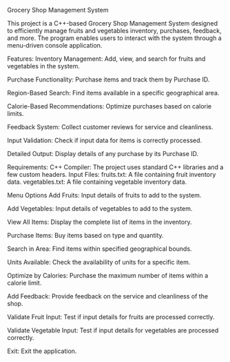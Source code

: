 

Grocery Shop Management System

This project is a C++-based Grocery Shop Management System designed to efficiently manage fruits and vegetables inventory, purchases, feedback, and more. The program enables users to interact with the system through a menu-driven console application.

Features:
Inventory Management: Add, view, and search for fruits and vegetables in the system.

Purchase Functionality: Purchase items and track them by Purchase ID.

Region-Based Search: Find items available in a specific geographical area.

Calorie-Based Recommendations: Optimize purchases based on calorie limits.

Feedback System: Collect customer reviews for service and cleanliness.

Input Validation: Check if input data for items is correctly processed.

Detailed Output: Display details of any purchase by its Purchase ID.

Requirements:
C++ Compiler: The project uses standard C++ libraries and a few custom headers.
Input Files:
fruits.txt: A file containing fruit inventory data.
vegetables.txt: A file containing vegetable inventory data.

Menu Options
Add Fruits: Input details of fruits to add to the system.

Add Vegetables: Input details of vegetables to add to the system.

View All Items: Display the complete list of items in the inventory.

Purchase Items: Buy items based on type and quantity.

Search in Area: Find items within specified geographical bounds.

Units Available: Check the availability of units for a specific item.

Optimize by Calories: Purchase the maximum number of items within a calorie limit.

Add Feedback: Provide feedback on the service and cleanliness of the shop.

Validate Fruit Input: Test if input details for fruits are processed correctly.

Validate Vegetable Input: Test if input details for vegetables are processed correctly.

Exit: Exit the application.
